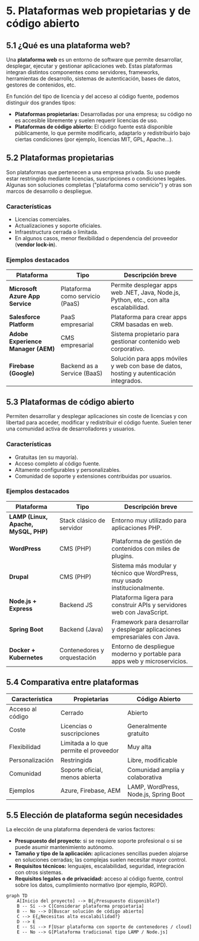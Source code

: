 # 5. Plataformas web propietarias y de código abierto

## 5.1 ¿Qué es una plataforma web?

Una **plataforma web** es un entorno de software que permite desarrollar, desplegar, ejecutar y gestionar aplicaciones web. Estas plataformas integran distintos componentes como servidores, frameworks, herramientas de desarrollo, sistemas de autenticación, bases de datos, gestores de contenidos, etc.

En función del tipo de licencia y del acceso al código fuente, podemos distinguir dos grandes tipos:

* **Plataformas propietarias:** Desarrolladas por una empresa; su código no es accesible libremente y suelen requerir licencias de uso.
* **Plataformas de código abierto:** El código fuente está disponible públicamente, lo que permite modificarlo, adaptarlo y redistribuirlo bajo ciertas condiciones (por ejemplo, licencias MIT, GPL, Apache…).

## 5.2 Plataformas propietarias

Son plataformas que pertenecen a una empresa privada. Su uso puede estar restringido mediante licencias, suscripciones o condiciones legales. Algunas son soluciones completas ("plataforma como servicio") y otras son marcos de desarrollo o despliegue.

### Características

* Licencias comerciales.
* Actualizaciones y soporte oficiales.
* Infraestructura cerrada o limitada.
* En algunos casos, menor flexibilidad o dependencia del proveedor (**vendor lock-in**).

### Ejemplos destacados

| Plataforma                         | Tipo                            | Descripción breve                                                                       |
| ---------------------------------- | ------------------------------- | --------------------------------------------------------------------------------------- |
| **Microsoft Azure App Service**    | Plataforma como servicio (PaaS) | Permite desplegar apps web .NET, Java, Node.js, Python, etc., con alta escalabilidad.   |
| **Salesforce Platform**            | PaaS empresarial                | Plataforma para crear apps CRM basadas en web.                                          |
| **Adobe Experience Manager (AEM)** | CMS empresarial                 | Sistema propietario para gestionar contenido web corporativo.                           |
| **Firebase (Google)**              | Backend as a Service (BaaS)     | Solución para apps móviles y web con base de datos, hosting y autenticación integrados. |

## 5.3 Plataformas de código abierto

Permiten desarrollar y desplegar aplicaciones sin coste de licencias y con libertad para acceder, modificar y redistribuir el código fuente. Suelen tener una comunidad activa de desarrolladores y usuarios.

### Características

* Gratuitas (en su mayoría).
* Acceso completo al código fuente.
* Altamente configurables y personalizables.
* Comunidad de soporte y extensiones contribuidas por usuarios.

### Ejemplos destacados

| Plataforma                           | Tipo                        | Descripción breve                                                           |
| ------------------------------------ | --------------------------- | --------------------------------------------------------------------------- |
| **LAMP (Linux, Apache, MySQL, PHP)** | Stack clásico de servidor   | Entorno muy utilizado para aplicaciones PHP.                                |
| **WordPress**                        | CMS (PHP)                   | Plataforma de gestión de contenidos con miles de plugins.                   |
| **Drupal**                           | CMS (PHP)                   | Sistema más modular y técnico que WordPress, muy usado institucionalmente.  |
| **Node.js + Express**                | Backend JS                  | Plataforma ligera para construir APIs y servidores web con JavaScript.      |
| **Spring Boot**                      | Backend (Java)              | Framework para desarrollar y desplegar aplicaciones empresariales con Java. |
| **Docker + Kubernetes**              | Contenedores y orquestación | Entorno de despliegue moderno y portable para apps web y microservicios.    |

## 5.4 Comparativa entre plataformas

| Característica   | Propietarias                           | Código Abierto                        |
| ---------------- | -------------------------------------- | ------------------------------------- |
| Acceso al código | Cerrado                                | Abierto                               |
| Coste            | Licencias o suscripciones              | Generalmente gratuito                 |
| Flexibilidad     | Limitada a lo que permite el proveedor | Muy alta                              |
| Personalización  | Restringida                            | Libre, modificable                    |
| Comunidad        | Soporte oficial, menos abierta         | Comunidad amplia y colaborativa       |
| Ejemplos         | Azure, Firebase, AEM                   | LAMP, WordPress, Node.js, Spring Boot |

## 5.5 Elección de plataforma según necesidades

La elección de una plataforma dependerá de varios factores:

* **Presupuesto del proyecto:** si se requiere soporte profesional o si se puede asumir mantenimiento autónomo.
* **Tamaño y tipo de la aplicación:** aplicaciones sencillas pueden alojarse en soluciones cerradas; las complejas suelen necesitar mayor control.
* **Requisitos técnicos:** lenguajes, escalabilidad, seguridad, integración con otros sistemas.
* **Requisitos legales o de privacidad:** acceso al código fuente, control sobre los datos, cumplimiento normativo (por ejemplo, RGPD).

```mermaid
graph TD
    A[Inicio del proyecto] --> B{¿Presupuesto disponible?}
    B -- Sí --> C[Considerar plataforma propietaria]
    B -- No --> D[Buscar solución de código abierto]
    C --> E{¿Necesitas alta escalabilidad?}
    D --> E
    E -- Sí --> F[Usar plataforma con soporte de contenedores / cloud]
    E -- No --> G[Plataforma tradicional tipo LAMP / Node.js]
```
